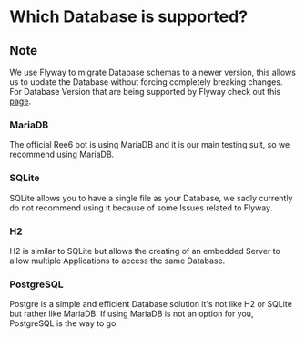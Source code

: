 # Which Database is supported?

## Note

We use Flyway to migrate Database schemas to a newer version, this allows us to update the Database without forcing completely breaking changes. For Database Version that are being supported by Flyway check out this [page](https://documentation.red-gate.com/flyway/flyway-cli-and-api/supported-databases).

### MariaDB

The official Ree6 bot is using MariaDB and it is our main testing suit, so we recommend using MariaDB.

### SQLite

SQLite allows you to have a single file as your Database, we sadly currently do not recommend using it because of some Issues related to Flyway.

### H2

H2 is similar to SQLite but allows the creating of an embedded Server to allow multiple Applications to access the same Database.

### PostgreSQL

Postgre is a simple and efficient Database solution it's not like H2 or SQLite but rather like MariaDB. If using MariaDB is not an option for you, PostgreSQL is the way to go.
